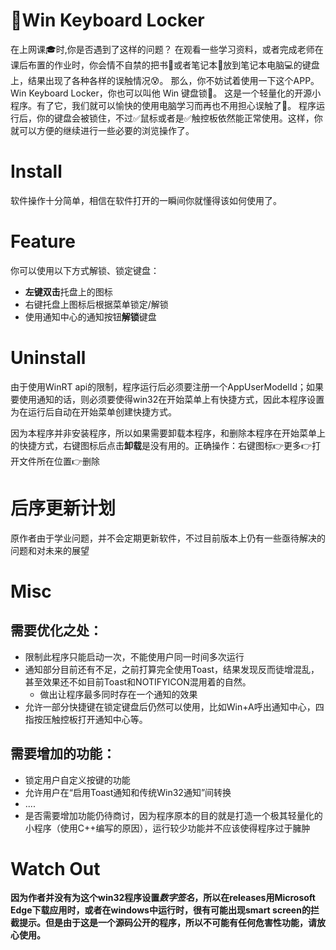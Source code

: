 # 🔐Win Keyboard Locker

在上网课🎓时,你是否遇到了这样的问题？
在观看一些学习资料，或者完成老师在课后布置的作业时，你会情不自禁的把书📖或者笔记本📔放到笔记本电脑💻的键盘上，结果出现了各种各样的误触情况😰。
那么，你不妨试着使用一下这个APP。
Win Keyboard Locker，你也可以叫他 Win 键盘锁🔐。 这是一个轻量化的开源小程序。有了它，我们就可以愉快的使用电脑学习而再也不用担心误触了🎉。
程序运行后，你的键盘会被锁住，不过✅鼠标或者是✅触控板依然能正常使用。这样，你就可以方便的继续进行一些必要的浏览操作了。

# Install

软件操作十分简单，相信在软件打开的一瞬间你就懂得该如何使用了。

# Feature

你可以使用以下方式解锁、锁定键盘：

+ **左键双击**托盘上的图标
+ 右键托盘上图标后根据菜单锁定/解锁
+ 使用通知中心的通知按钮**解锁**键盘

# Uninstall

由于使用WinRT api的限制，程序运行后必须要注册一个AppUserModelId；如果要使用通知的话，则必须要使得win32在开始菜单上有快捷方式，因此本程序设置为在运行后自动在开始菜单创建快捷方式。

因为本程序并非安装程序，所以如果需要卸载本程序，和删除本程序在开始菜单上的快捷方式，右键图标后点击**卸载**是没有用的。正确操作：右键图标👉更多👉打开文件所在位置👉删除

# 后序更新计划

原作者由于学业问题，并不会定期更新软件，不过目前版本上仍有一些亟待解决的问题和对未来的展望

# Misc 
## 需要优化之处：

+ 限制此程序只能启动一次，不能使用户同一时间多次运行
+ 通知部分目前还有不足，之前打算完全使用Toast，结果发现反而徒增混乱，甚至效果还不如目前Toast和NOTIFYICON混用着的自然。
  + 做出让程序最多同时存在一个通知的效果
+ 允许一部分快捷键在锁定键盘后仍然可以使用，比如Win+A呼出通知中心，四指按压触控板打开通知中心等。

## 需要增加的功能：

+ 锁定用户自定义按键的功能
+ 允许用户在“启用Toast通知和传统Win32通知”间转换
+ ....
+ 是否需要增加功能仍待商讨，因为程序原本的目的就是打造一个极其轻量化的小程序（使用C++编写的原因），运行较少功能并不应该使得程序过于臃肿

# Watch Out
**因为作者并没有为这个win32程序设置*数字签名*，所以在releases用Microsoft Edge下载应用时，或者在windows中运行时，很有可能出现smart screen的拦截提示。但是由于这是一个源码公开的程序，所以不可能有任何危害性功能，请放心使用。**
